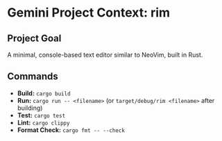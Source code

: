 # Gemini Project Context: rim

## Project Goal
A minimal, console-based text editor similar to NeoVim, built in Rust.

## Commands
- **Build:** `cargo build`
- **Run:** `cargo run -- <filename>` (or `target/debug/rim <filename>` after building)
- **Test:** `cargo test`
- **Lint:** `cargo clippy`
- **Format Check:** `cargo fmt -- --check`
